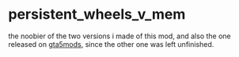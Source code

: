 # persistent_wheels_v_mem
the noobier of the two versions i made of this mod, and also the one released on [gta5mods](https://www.gta5-mods.com/scripts/persistentwheelsv), since the other one was left unfinished.

